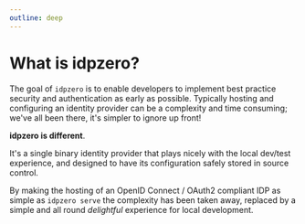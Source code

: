 ```yaml
---
outline: deep
---
```


# What is idpzero?

The goal of `idpzero` is to enable developers to implement best practice security and authentication as early as possible. Typically hosting and configuring an identity provider can be a complexity and time consuming; we've all been there, it's simpler to ignore up front!

**idpzero is different**. 

It's a single binary identity provider that plays nicely with the local dev/test experience, and designed to have its configuration safely stored in source control. 

By making the hosting of an OpenID Connect / OAuth2 compliant IDP as simple as `idpzero serve` the complexity has been taken away, replaced by a simple and all round *delightful* experience for local development.
